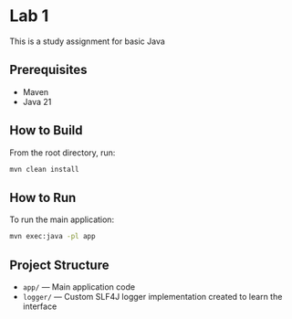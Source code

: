 # Lab 1

This is a study assignment for basic Java

## Prerequisites

- Maven
- Java 21

## How to Build

From the root directory, run:

```sh
mvn clean install
```

## How to Run

To run the main application:

```sh
mvn exec:java -pl app
```

## Project Structure

- `app/` — Main application code
- `logger/` — Custom SLF4J logger implementation created to learn the interface
